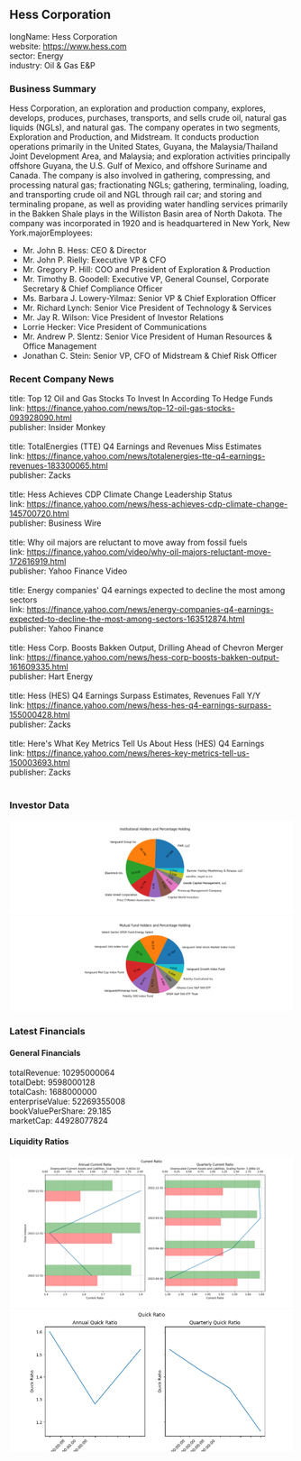 ## **Hess Corporation**<br>
longName: Hess Corporation<br>
website: https://www.hess.com<br>
sector: Energy<br>
industry: Oil & Gas E&P<br>

### **Business Summary**<br>
Hess Corporation, an exploration and production company, explores, develops, produces, purchases, transports, and sells crude oil, natural gas liquids (NGLs), and natural gas. The company operates in two segments, Exploration and Production, and Midstream. It conducts production operations primarily in the United States, Guyana, the Malaysia/Thailand Joint Development Area, and Malaysia; and exploration activities principally offshore Guyana, the U.S. Gulf of Mexico, and offshore Suriname and Canada. The company is also involved in gathering, compressing, and processing natural gas; fractionating NGLs; gathering, terminaling, loading, and transporting crude oil and NGL through rail car; and storing and terminaling propane, as well as providing water handling services primarily in the Bakken Shale plays in the Williston Basin area of North Dakota. The company was incorporated in 1920 and is headquartered in New York, New York.majorEmployees:<br>
- Mr. John B. Hess: CEO & Director<br>
- Mr. John P. Rielly: Executive VP & CFO<br>
- Mr. Gregory P. Hill: COO and President of Exploration & Production<br>
- Mr. Timothy B. Goodell: Executive VP, General Counsel, Corporate Secretary & Chief Compliance Officer<br>
- Ms. Barbara J. Lowery-Yilmaz: Senior VP & Chief Exploration Officer<br>
- Mr. Richard  Lynch: Senior Vice President of Technology & Services<br>
- Mr. Jay R. Wilson: Vice President of Investor Relations<br>
- Lorrie  Hecker: Vice President of Communications<br>
- Mr. Andrew P. Slentz: Senior Vice President of Human Resources & Office Management<br>
- Jonathan C. Stein: Senior VP, CFO of Midstream & Chief Risk Officer<br>
### **Recent Company News**<br>
title: Top 12 Oil and Gas Stocks To Invest In According To Hedge Funds<br>
link: https://finance.yahoo.com/news/top-12-oil-gas-stocks-093928090.html<br>
publisher: Insider Monkey<br>
<br>
title: TotalEnergies (TTE) Q4 Earnings and Revenues Miss Estimates<br>
link: https://finance.yahoo.com/news/totalenergies-tte-q4-earnings-revenues-183300065.html<br>
publisher: Zacks<br>
<br>
title: Hess Achieves CDP Climate Change Leadership Status<br>
link: https://finance.yahoo.com/news/hess-achieves-cdp-climate-change-145700720.html<br>
publisher: Business Wire<br>
<br>
title: Why oil majors are reluctant to move away from fossil fuels<br>
link: https://finance.yahoo.com/video/why-oil-majors-reluctant-move-172616919.html<br>
publisher: Yahoo Finance Video<br>
<br>
title: Energy companies' Q4 earnings expected to decline the most among sectors<br>
link: https://finance.yahoo.com/news/energy-companies-q4-earnings-expected-to-decline-the-most-among-sectors-163512874.html<br>
publisher: Yahoo Finance<br>
<br>
title: Hess Corp. Boosts Bakken Output, Drilling Ahead of Chevron Merger<br>
link: https://finance.yahoo.com/news/hess-corp-boosts-bakken-output-161609335.html<br>
publisher: Hart Energy<br>
<br>
title: Hess (HES) Q4 Earnings Surpass Estimates, Revenues Fall Y/Y<br>
link: https://finance.yahoo.com/news/hess-hes-q4-earnings-surpass-155000428.html<br>
publisher: Zacks<br>
<br>
title: Here's What Key Metrics Tell Us About Hess (HES) Q4 Earnings<br>
link: https://finance.yahoo.com/news/heres-key-metrics-tell-us-150003693.html<br>
publisher: Zacks<br>
<br>
### **Investor Data**<br>
![Institutional Holders and Percentage Holding](./ReportMedia/Institutional_Holders_and_Percentage_Holding.png)<br>
![Mutual_Fund_Holders_and_Percentage_Holding](./ReportMedia/Mutual_Fund_Holders_and_Percentage_Holding.png)<br>
### **Latest Financials**<br>
#### General Financials<br>
totalRevenue: 10295000064<br>
totalDebt: 9598000128<br>
totalCash: 1688000000<br>
enterpriseValue: 52269355008<br>
bookValuePerShare: 29.185<br>
marketCap: 44928077824<br>
#### Liquidity Ratios<br>
![Current Ratio](./ReportMedia/Current_Ratio.png)<br>
![Quick Ratio](./ReportMedia/Quick_Ratio.png)<br>
